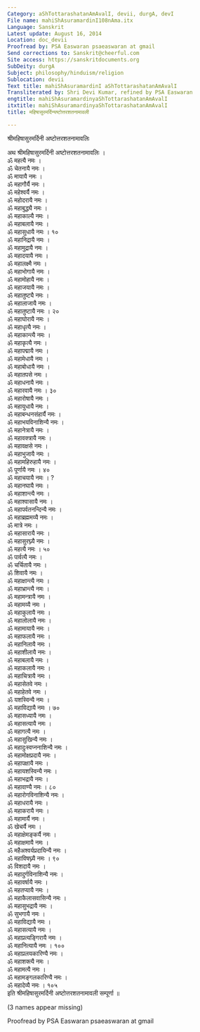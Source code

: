 ```yaml
---
Category: aShTottarashatanAmAvalI, devii, durgA, devI
File name: mahiShAsuramardinI108nAma.itx
Language: Sanskrit
Latest update: August 16, 2014
Location: doc_devii
Proofread by: PSA Easwaran psaeaswaran at gmail
Send corrections to: Sanskrit@cheerful.com
Site access: https://sanskritdocuments.org
SubDeity: durgA
Subject: philosophy/hinduism/religion
Sublocation: devii
Text title: mahiShAsuramardinI aShTottarashatanAmAvalI
Transliterated by: Shri Devi Kumar, refined by PSA Easwaran
engtitle: mahiShAsuramardinyaShTottarashatanAmAvalI
itxtitle: mahiShAsuramardinyaShTottarashatanAmAvalI
title: महिषासुरमर्दिन्यष्टोत्तरशतनामावली

---
```

  
 श्रीमहिषासुरमर्दिनी अष्टोत्तरशतनामावलिः   
  
अथ श्रीमहिषासुरमर्दिनी अष्टोत्तरशतनामावलिः ।  
ॐ महत्यै नमः ।  
ॐ चेतनायै नमः ।  
ॐ मायायै नमः ।  
ॐ महागौर्यै नमः ।  
ॐ महेश्वर्यै नमः ।  
ॐ महोदरायै नमः ।  
ॐ महाबुद्ध्यै नमः ।  
ॐ महाकाल्यै नमः ।  
ॐ महाबलायै नमः ।  
ॐ महासुधायै नमः । १०  
ॐ महानिद्रायै नमः ।  
ॐ महामुद्रायै नमः ।  
ॐ महादयायै नमः ।  
ॐ महालक्ष्मै नमः ।  
ॐ महाभोगायै नमः ।  
ॐ महामोहायै नमः ।  
ॐ महाजयायै नमः ।  
ॐ महातुष्ट्यै नमः ।  
ॐ महालाजायै नमः ।  
ॐ महातुष्टायै नमः । २०  
ॐ महाघोरायै नमः ।  
ॐ महाधृत्यै नमः ।  
ॐ महाकान्त्यै नमः ।  
ॐ महाकृत्यै नमः ।  
ॐ महापद्मायै नमः ।  
ॐ महामेधायै नमः ।  
ॐ महाबोधायै नमः ।  
ॐ महातपसे नमः ।  
ॐ महाधनायै नमः ।  
ॐ महारवायै नमः ।    ३०                          
ॐ महारोषायै नमः ।  
ॐ महायुधायै नमः ।  
ॐ महाबन्धनसंहार्यै नमः ।  
ॐ महाभयविनाशिन्यै नमः ।  
ॐ महानेत्रायै नमः ।  
ॐ महावक्त्रायै नमः ।  
ॐ महावक्षसे नमः ।  
ॐ महाभुजायै नमः ।  
ॐ महामहिरुहायै नमः ।  
ॐ पूर्णायै नमः । ४०  
ॐ महाचयायै नमः । ?  
ॐ महानघायै नमः ।  
ॐ महाशान्त्यै नमः ।  
ॐ महाश्वासायै नमः ।  
ॐ महापर्वतनन्दिन्यै नमः ।  
ॐ महाब्रह्ममय्यै नमः ।  
ॐ मात्रे नमः ।  
ॐ महासारायै नमः ।  
ॐ महासुरघ्न्यै नमः ।  
ॐ महत्यै नमः । ५०      
ॐ पार्वत्यै नमः ।  
ॐ चर्चितायै नमः ।  
ॐ शिवायै नमः ।  
ॐ महाक्षान्त्यै नमः ।  
ॐ महाभ्रान्त्यै नमः ।  
ॐ महामन्त्रायै नमः ।  
ॐ महामय्यै नमः ।  
ॐ महाकुलायै नमः ।  
ॐ महालोलायै नमः ।  
ॐ महामायायै नमः ।                  
ॐ महाफलायै नमः ।  
ॐ महानिलायै नमः ।  
ॐ महाशीलायै नमः ।  
ॐ महाबलायै नमः ।  
ॐ महाकलायै नमः ।  
ॐ महाचित्रायै नमः ।  
ॐ महासेतवे नमः ।  
ॐ महाहेतवे नमः ।  
ॐ यशस्विन्यै नमः ।  
ॐ महाविद्यायै नमः । ७०  
ॐ महासध्यायै नमः ।  
ॐ महासत्यायै नमः ।  
ॐ महागत्यै नमः ।  
ॐ महासुखिन्यै नमः ।  
ॐ महादुःस्वप्ननाशिन्यै नमः ।  
ॐ महामोक्षप्रदायै नमः ।  
ॐ महापक्षायै नमः ।  
ॐ महायशस्विन्यै नमः ।  
ॐ महाभद्रायै नमः ।  
ॐ महावाण्यै नमः ।    ८०  
ॐ महारोगविनाशिन्यै नमः ।  
ॐ महाधरायै नमः ।  
ॐ महाकरायै नमः ।  
ॐ महामार्यै नमः ।  
ॐ खेचर्यै नमः ।  
ॐ महाक्षेमङ्कर्यै नमः ।  
ॐ महाक्षमायै नमः ।  
ॐ महैअश्वर्यप्रदायिन्यै नमः ।  
ॐ महाविषघ्न्यै नमः । ९०  
ॐ विशदायै नमः ।  
ॐ महादुर्गविनाशिन्यै नमः ।  
ॐ महावर्षायै नमः ।  
ॐ महतप्यायै नमः ।  
ॐ महाकैलासवासिन्यै नमः ।  
ॐ महासुभद्रायै नमः ।  
ॐ सुभगायै नमः ।  
ॐ महाविद्यायै नमः ।  
ॐ महासत्यायै नमः ।  
ॐ महाप्रत्यङ्गिरायै नमः ।  
ॐ महानित्यायै नमः । १००  
ॐ महाप्रलयकारिण्यै नमः ।  
ॐ महाशक्त्यै नमः ।  
ॐ महामत्यै नमः ।  
ॐ महामङ्गलकारिण्यै नमः ।  
ॐ महादेव्यै नमः ।    १०५   
इति श्रीमहिषासुरमर्दिनी अष्टोत्तरशतनामावली सम्पूर्णा ॥  
  
(3 names appear missing)  
  
Proofread by PSA Easwaran psaeaswaran at gmail  
  
